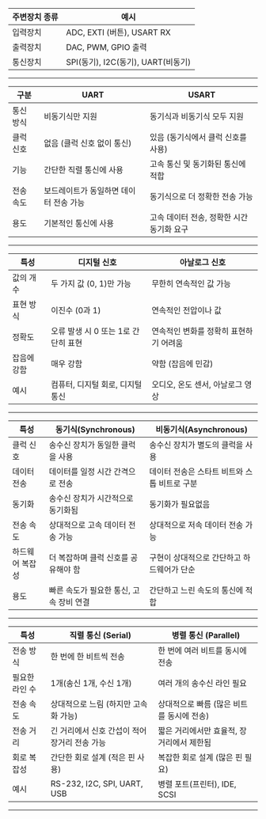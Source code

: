 주변장치 종류 | 예시
--|--
입력장치 | ADC, EXTI (버튼), USART RX
출력장치 | DAC, PWM, GPIO 출력
통신장치 | SPI(동기), I2C(동기), UART(비동기)
***
구분 | UART | USART
--|--|--
통신 방식 | 비동기식만 지원 | 동기식과 비동기식 모두 지원
클럭 신호 | 없음 (클럭 신호 없이 통신) | 있음 (동기식에서 클럭 신호를 사용)
기능 | 간단한 직렬 통신에 사용 | 고속 통신 및 동기화된 통신에 적합
전송 속도 | 보드레이트가 동일하면 데이터 전송 가능 | 동기식으로 더 정확한 전송 가능
용도 | 기본적인 통신에 사용 | 고속 데이터 전송, 정확한 시간 동기화 요구
***
특성 | 디지털 신호 | 아날로그 신호
--|--|--
값의 개수 | 두 가지 값 (0, 1)만 가능 | 무한히 연속적인 값 가능
표현 방식 | 이진수 (0과 1) | 연속적인 전압이나 값
정확도 | 오류 발생 시 0 또는 1로 간단히 표현 | 연속적인 변화를 정확히 표현하기 어려움
잡음에 강함 | 매우 강함 | 약함 (잡음에 민감)
예시 | 컴퓨터, 디지털 회로, 디지털 통신 | 오디오, 온도 센서, 아날로그 영상
***
특성 | 동기식(Synchronous) | 비동기식(Asynchronous)
--|--|--
클럭 신호 | 송수신 장치가 동일한 클럭을 사용 | 송수신 장치가 별도의 클럭을 사용
데이터 전송 | 데이터를 일정 시간 간격으로 전송 | 데이터 전송은 스타트 비트와 스톱 비트로 구분
동기화 | 송수신 장치가 시간적으로 동기화됨 | 동기화가 필요없음
전송 속도 | 상대적으로 고속 데이터 전송 가능 | 상대적으로 저속 데이터 전송 가능
하드웨어 복잡성 | 더 복잡하며 클럭 신호를 공유해야 함 | 구현이 상대적으로 간단하고 하드웨어가 단순
용도 | 빠른 속도가 필요한 통신, 고속 장비 연결 | 간단하고 느린 속도의 통신에 적합
***
특성 | 직렬 통신 (Serial) | 병렬 통신 (Parallel)
--|--|--
전송 방식 | 한 번에 한 비트씩 전송 | 한 번에 여러 비트를 동시에 전송
필요한 라인 수 | 1개(송신 1개, 수신 1개) | 여러 개의 송수신 라인 필요
전송 속도 | 상대적으로 느림 (하지만 고속화 가능) | 상대적으로 빠름 (많은 비트를 동시에 전송)
전송 거리 | 긴 거리에서 신호 간섭이 적어 장거리 전송 가능 | 짧은 거리에서만 효율적, 장거리에서 제한됨
회로 복잡성 | 간단한 회로 설계 (적은 핀 사용) | 복잡한 회로 설계 (많은 핀 필요)
예시 | RS-232, I2C, SPI, UART, USB | 병렬 포트(프린터), IDE, SCSI
***
